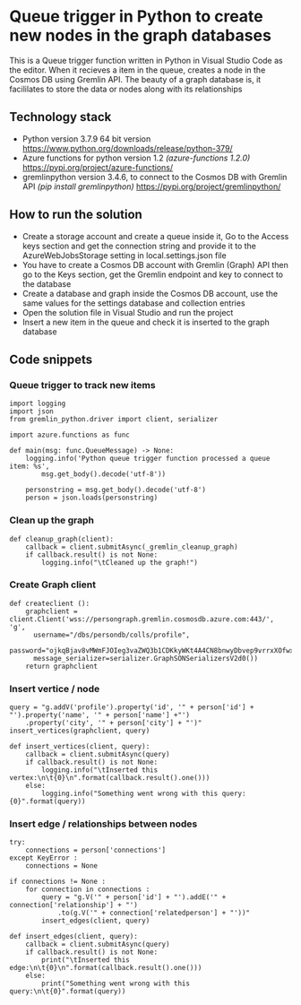 # Queue trigger in Python to create new nodes in the graph databases

This is a Queue trigger function written in Python in Visual Studio Code as the editor. When it recieves a item in the queue, creates a node in the Cosmos DB using Gremlin API. The beauty of a graph database is, it facililates to store the data or nodes along with its relationships 

## Technology stack  
* Python version 3.7.9 64 bit version https://www.python.org/downloads/release/python-379/
* Azure functions for python version 1.2 *(azure-functions 1.2.0)* https://pypi.org/project/azure-functions/
* gremlinpython version 3.4.6, to connect to the Cosmos DB with Gremlin API *(pip install gremlinpython)* https://pypi.org/project/gremlinpython/

## How to run the solution
 * Create a storage account and create a queue inside it, Go to the Access keys section and get the connection string and provide it to the AzureWebJobsStorage setting in local.settings.json file
 * You have to create a Cosmos DB account with Gremlin (Graph) API then go to the Keys section, get the Gremlin endpoint and key to connect to the database
 * Create a database and graph inside the Cosmos DB account, use the same values for the settings database and collection entries
 * Open the solution file in Visual Studio and run the project
 * Insert a new item in the queue and check it is inserted to the graph database

## Code snippets
### Queue trigger to track new items
```
import logging
import json
from gremlin_python.driver import client, serializer

import azure.functions as func

def main(msg: func.QueueMessage) -> None:
    logging.info('Python queue trigger function processed a queue item: %s', 
        msg.get_body().decode('utf-8'))

    personstring = msg.get_body().decode('utf-8')
    person = json.loads(personstring)
```

### Clean up the graph
```
def cleanup_graph(client):
    callback = client.submitAsync(_gremlin_cleanup_graph)
    if callback.result() is not None:
        logging.info("\tCleaned up the graph!")
 ```

### Create Graph client
```
def createclient ():
    graphclient = client.Client('wss://persongraph.gremlin.cosmosdb.azure.com:443/', 'g', 
      username="/dbs/persondb/colls/profile",
      password="ojkqBjav8vMWmFJOIeg3vaZWQ3b1CDKkyWKt4A4CN8bnwyDbvep9vrrxXOfwxvEGX15mnrbDDCmp2IMbaktzVA==", 
      message_serializer=serializer.GraphSONSerializersV2d0())
    return graphclient
```

### Insert vertice / node
```
query = "g.addV('profile').property('id', '" + person['id'] + "').property('name', '" + person['name'] +"')
    .property('city', '" + person['city'] + "')"
insert_vertices(graphclient, query)
    
def insert_vertices(client, query):
    callback = client.submitAsync(query)
    if callback.result() is not None:
        logging.info("\tInserted this vertex:\n\t{0}\n".format(callback.result().one()))
    else:
        logging.info("Something went wrong with this query: {0}".format(query))
```

### Insert edge / relationships between nodes
```
try:
    connections = person['connections']
except KeyError :
    connections = None

if connections != None : 
    for connection in connections :
        query = "g.V('" + person['id'] + "').addE('" +  connection['relationship'] + "')
            .to(g.V('" + connection['relatedperson'] + "'))"
        insert_edges(client, query)
            
def insert_edges(client, query):
    callback = client.submitAsync(query)
    if callback.result() is not None:
        print("\tInserted this edge:\n\t{0}\n".format(callback.result().one()))
    else:
        print("Something went wrong with this query:\n\t{0}".format(query))
```
